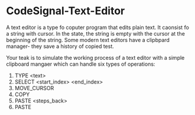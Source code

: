 # CodeSignal-Text-Editor
A text editor is a type fo coputer program that edits plain text. It caonsist fo a string with cursor. In the state, the string is empty with the cursor at the beginning of the string. Some modern text editors have a clipbpard manager- they save a history of copied test.


Your teak is to simulate the working process of a text editor with a simple clipboard mangaer which can handle six types of operations:

1. TYPE \<text>
2. SELECT <start_index> <end_index>
3. MOVE_CURSOR <offset>
4. COPY
5. PASTE <steps_back>
6. PASTE
